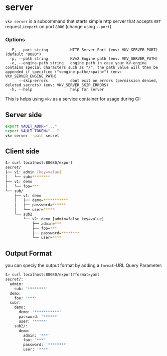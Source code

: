 # server
`vkv server` is a subcommand that starts simple http server that accepts `GET` request `/export` on port `8080` (change using `--port`).

### Options

```
  -P, --port string          HTTP Server Port (env: VKV_SERVER_PORT) (default "8080")
  -p, --path string          KVv2 Engine path (env: VKV_SERVER_PATH)
  -e, --engine-path string   engine path in case your KV-engine contains special characters such as "/", the path value will then be appended if specified ("<engine-path>/<path>") (env: VKV_SERVER_ENGINE_PATH)
      --skip-errors          dont exit on errors (permission denied, deleted secrets) (env: VKV_SERVER_SKIP_ERRORS)
  -h, --help                 help for server
```

This is helps using `vkv` as a service container for usage during CI:


## Server side
```bash
export VAULT_ADDR="..."
export VAULT_TOKEN="..." 
vkv server --path secret
```

## Client side
```bash
$> curl localhost:88080/export
secret/
├── v1: admin [key=value]  
│   └── sub=********        
├── v1: demo
│   └── foo=***
└── sub/
    ├── v1: demo
    │   ├── demo=***********
    │   ├── password=******
    │   └── user=*****
    └── sub2
        └── v2: demo [admin=false key=value]
            ├── admin=***
            ├── foo=***
            ├── password=********
            └── user=****
```

## Output Format
you can speciy the output format by adding a `format`-URL Query Parameter:

```bash
$> curl localhost:88080/export?format=yaml
secret/:
  admin:
    sub: '********'
  demo:
    foo: '***'
  sub/:
    demo:
      demo: '***********'
      password: '******'
      user: '*****'
    sub2/:
      demo:
        admin: '***'
        foo: '***'
        password: '********'
        user: '****'
```
